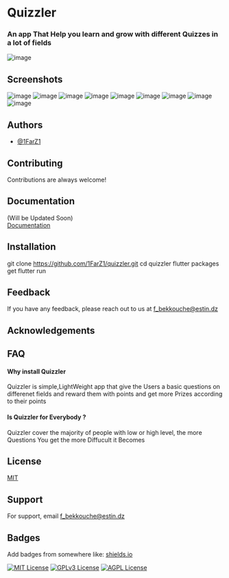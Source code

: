 
# Quizzler

### An app That Help you learn and grow with different Quizzes in a lot of fields



![image](https://cdn.discordapp.com/attachments/655813037483360276/1049843707882520627/Sans_titre.png)
## Screenshots
![image](https://user-images.githubusercontent.com/91225280/180618214-d8bb667a-98d0-42b9-bb87-8c6f92d88643.png)
![image](https://user-images.githubusercontent.com/91225280/180618094-79d6d9f6-08a9-4af6-9700-f01272899175.png)
![image](https://user-images.githubusercontent.com/91225280/180618115-2061896d-86c6-433f-9574-3d1a529bb887.png)
![image](https://user-images.githubusercontent.com/91225280/180618138-79586f35-dee7-49dd-b70b-6c29f1742a9b.png)
![image](https://user-images.githubusercontent.com/91225280/180618155-c70db8f5-20c7-4f15-8da6-2a1e9721f417.png)
![image](https://user-images.githubusercontent.com/91225280/180618166-e191e6c9-09a4-4b71-9e35-a56f458c268b.png)
![image](https://user-images.githubusercontent.com/91225280/180618168-1fcffe50-c41a-4446-b09c-84d2771f953e.png)
![image](https://user-images.githubusercontent.com/91225280/180618179-d7b2c136-4cdf-4bfa-946f-f8630e28efc3.png)
![image](https://user-images.githubusercontent.com/91225280/180618188-43191622-3855-4b17-895b-daf58c0caeb5.png)



## Authors

- [@1FarZ1](https://www.github.com/1FarZ1)





## Contributing

Contributions are always welcome!





## Documentation

(Will be Updated Soon)\
[Documentation](https://linktodocumentation)




## Installation

 git clone https://github.com/1FarZ1/quizzler.git
 cd quizzler
 flutter packages get
 flutter run
    
    
    
    
    
    
## Feedback

If you have any feedback, please reach out to us at f_bekkouche@estin.dz








## Acknowledgements

## FAQ

#### Why install Quizzler

Quizzler is simple,LightWeight app that give the Users a basic questions on differenet fields and 
reward them with points and get more Prizes according to their points

#### Is Quizzler for Everybody ?
 Quizzler cover the  majority of people with low or high level, the more Questions You get the more Diffucult it Becomes
 
 
 


## License

[MIT](https://choosealicense.com/licenses/mit/)


## Support

For support, email f_bekkouche@estin.dz


## Badges

Add badges from somewhere like: [shields.io](https://shields.io/)

[![MIT License](https://img.shields.io/badge/License-MIT-green.svg)](https://choosealicense.com/licenses/mit/)
[![GPLv3 License](https://img.shields.io/badge/License-GPL%20v3-yellow.svg)](https://opensource.org/licenses/)
[![AGPL License](https://img.shields.io/badge/license-AGPL-blue.svg)](http://www.gnu.org/licenses/agpl-3.0)

